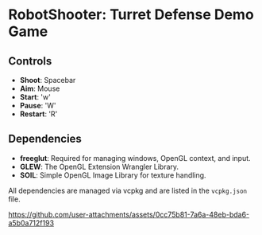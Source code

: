 # RobotShooter: Turret Defense Demo Game
## Controls
- **Shoot**: Spacebar
- **Aim**: Mouse
- **Start**: 'w'
- **Pause**: 'W'
- **Restart**: 'R'

## Dependencies
- **freeglut**: Required for managing windows, OpenGL context, and input.
- **GLEW**: The OpenGL Extension Wrangler Library.
- **SOIL**: Simple OpenGL Image Library for texture handling.

All dependencies are managed via vcpkg and are listed in the `vcpkg.json` file.

https://github.com/user-attachments/assets/0cc75b81-7a6a-48eb-bda6-a5b0a712f193


